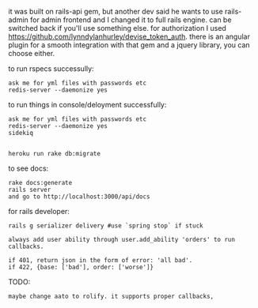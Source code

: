 
it was built on rails-api gem, but another dev said he wants to use rails-admin for admin frontend and I changed it to full rails engine. can be switched back if you'll use something else.
for authorization I used https://github.com/lynndylanhurley/devise_token_auth.
there is an angular plugin for a smooth integration with that gem and a jquery library, you can choose either.



to run rspecs successully:

	ask me for yml files with passwords etc
	redis-server --daemonize yes

to run things in console/deloyment successfully:

	ask me for yml files with passwords etc
	redis-server --daemonize yes
	sidekiq

	
	heroku run rake db:migrate



to see docs:

	rake docs:generate 
	rails server
	and go to http://localhost:3000/api/docs


for rails developer:

	rails g serializer delivery #use `spring stop` if stuck

	always add user ability through user.add_ability 'orders' to run callbacks.

	if 401, return json in the form of error: 'all bad'.
	if 422, {base: ['bad'], order: ['worse']}

TODO:

	maybe change aato to rolify. it supports proper callbacks,


